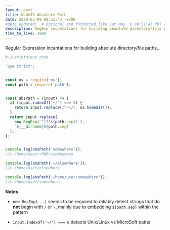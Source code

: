 ```yaml
---
layout: post
title: NodeJS Absolute Path
date: 2020-05-09 09:51:43 -0700
#date_updated:  # Optional and formatted like Sat May  9 09:51:43 PDT 2020 above
description: RegExp incantations for building absolute directory/file paths
time_to_live: 1800
---
```




Regular Expression incantations for building absolute directory/file paths...


```javascript
#!/usr/bin/env node

'use strict';


const os = require('os');
const path = require('path');


const absPath = (input) => {
  if (input.indexOf('~/') === 0) {
    return input.replace(/^~\//, os.homedir());
  }
  return input.replace(
    new RegExp(`^(?!${path.sep})`),
    `${__dirname}${path.sep}`
  );
};


console.log(absPath('somewhere'));
//> /home/user/<PWD>/somewhere

console.log(absPath('~/elsewhere'));
//> /home/user/elsewhere

console.log(absPath('/home/user/somewhere'));
//> /home/user/somewhere
```


**Notes**


- `new RegExp(...)` seems to be required to reliably detect strings that do **not** begin with `/` or `\`, mainly due to embedding `${path.sep}` within the pattern

- `input.indexOf('~/') === 0` detects Unix/Linux vs MicroSoft paths

